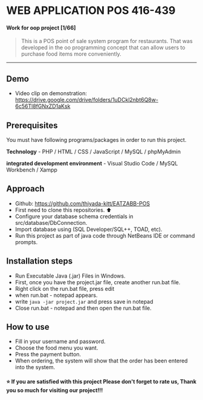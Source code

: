 # WEB APPLICATION POS 416-439
#### Work for oop project [1/66]
> This is a POS point of sale system program for restaurants. That was developed in the oo programming concept that can allow users to purchase food items more conveniently.
-----------------------------------------------------------------------------------------------------------------

## Demo
* Video clip on demonstration: https://drive.google.com/drive/folders/1uDCkl2nbt6Q8w-6c56Tl8fGNxZD1aKsk

## Prerequisites
You must have following programs/packages in order to run this project.

**Technology** - PHP / HTML / CSS / JavaScript / MySQL / phpMyAdmin

**integrated development environment** - Visual Studio Code / MySQL Workbench / Xampp

## Approach
- Github: https://github.com/thiyada-kitt/EATZABB-POS
- First need to clone this repositories. ⬆️
- Configure your database schema credentials in src/database/DbConnection.
- Import database using (SQL Developer/SQL++, TOAD, etc).
- Run this project as part of java code through NetBeans IDE or command prompts.

## Installation steps
- Run Executable Java (.jar) Files in Windows.
- First, once you have the project.jar file, create another run.bat file.
- Right click on the run.bat file, press edit
- when run.bat - notepad appears.
- write ``` java -jar project.jar ``` and press save in notepad
- Close run.bat - notepad and then open the run.bat file.

## How to use
- Fill in your username and password.
- Choose the food menu you want.
- Press the payment button.
- When ordering, the system will show that the order has been entered into the system.

#### ⭐️  If you are satisfied with this project Please don't forget to rate us, Thank you so much for visiting our project!!!
